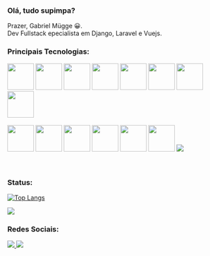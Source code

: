 ### Olá, tudo supimpa? 

Prazer, Gabriel Mügge 😀.<br>
Dev Fullstack epecialista em Django, Laravel e Vuejs.

### Principais Tecnologias:
<div>
          <img src="https://cdn.jsdelivr.net/gh/devicons/devicon@latest/icons/django/django-plain-wordmark.svg" width='60px' />
          <img src="https://cdn.jsdelivr.net/gh/devicons/devicon@latest/icons/laravel/laravel-original-wordmark.svg" width='60px' />
          <img src="https://cdn.jsdelivr.net/gh/devicons/devicon@latest/icons/vuejs/vuejs-original-wordmark.svg" width='60px' />       
          <img src="https://cdn.jsdelivr.net/gh/devicons/devicon/icons/php/php-plain.svg" width='60px'>
          <img src="https://cdn.jsdelivr.net/gh/devicons/devicon/icons/python/python-original-wordmark.svg" width='60px'>
          <img src="https://cdn.jsdelivr.net/gh/devicons/devicon/icons/flask/flask-original-wordmark.svg" width='60px'>
          <img src="https://cdn.jsdelivr.net/gh/devicons/devicon/icons/mysql/mysql-original-wordmark.svg" width='60px'>
          <img src="https://cdn.jsdelivr.net/gh/devicons/devicon@latest/icons/postgresql/postgresql-original-wordmark.svg" width='60px'/>
          <br><br>
          <img src="https://cdn.jsdelivr.net/gh/devicons/devicon/icons/git/git-original-wordmark.svg"  width='60px'>
          <img src="https://cdn.jsdelivr.net/gh/devicons/devicon/icons/html5/html5-plain-wordmark.svg" width='60px'>
          <img src="https://cdn.jsdelivr.net/gh/devicons/devicon/icons/css3/css3-plain-wordmark.svg" width='60px'>
          <img src="https://cdn.jsdelivr.net/gh/devicons/devicon/icons/javascript/javascript-plain.svg" width='60px'>
          <img src="https://cdn.jsdelivr.net/gh/devicons/devicon@latest/icons/typescript/typescript-original.svg" width='60px'/>
          <img src="https://cdn.jsdelivr.net/gh/devicons/devicon/icons/bootstrap/bootstrap-plain-wordmark.svg" width='60px'> 
          <img src="https://cdn.jsdelivr.net/gh/devicons/devicon@latest/icons/tailwindcss/tailwindcss-original-wordmark.svg"/>
</div><br><br>

### Status:
[![Top Langs](https://github-readme-stats.vercel.app/api/top-langs/?username=Gabriel-Mugge&layout=compact)](https://github.com/Gabriel-Mugge/github-readme-stats)
         
          
<div>
         <img src="https://github-readme-stats.vercel.app/api?username=Gabriel-Mugge&show_icons=true&theme=radical" >
</div>


### Redes Sociais:
<a href='https://www.linkedin.com/in/gabrielmugge-351255118' target='_blank'>
          <img src="https://img.shields.io/badge/LinkedIn-0077B5?style=for-the-badge&logo=linkedin&logoColor=white">
</a>

<a href='https://www.youtube.com/@gabrielmugge875/videos' target='_blank'>
          <img src="https://img.shields.io/badge/YouTube-FF0000?style=for-the-badge&logo=youtube&logoColor=white">
</a>




          
          
          
          
          
          
          


          

